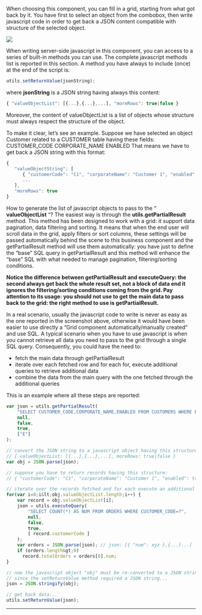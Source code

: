 When choosing this component, you can fill in a grid, starting from what got back by it.
You have first to select an object from the combobox, then write javascript code in order to get back a JSON content compatible with structure of the selected object.

![](http://4wsplatform.org/wp-content/uploads/2018/02/jsgrid.png)

When writing server-side javascript in this component, you can access to a series of built-in methods you can use.
The complete javascript methods list is reported in this section.
A method you have always to include (once) at the end of the script is:

```js
utils.setReturnValue(jsonString);


```

where  **jsonString**  is a JSON string having always this content:

```js
{ "valueObjectList": [{...},{...},...], "moreRows": true|false }


```

Moreover, the content of valueObjectList is a list of objects whose structure must always respect the structure of the object.

To make it clear, let&#8217;s see an example. Suppose we have selected an object Customer related to a CUSTOMER table having these fields:
CUSTOMER_CODE
CORPORATE_NAME
ENABLED
That means we have to get back a JSON string with this format:

```js
{ 
   "valueObjectString": [
      { "customerCode": "C1", "corporateName": "Customer 1", "enabled": true },
      ...
   ], 
   "moreRows": true 
}

```


How to generate the list of javascript objects to pass to the &#8220; **valueObjectList** &#8220;? The easiest way is through the  **utils.getPartialResult**  method. This method has been designed to work with a grid: it support data pagination, data filtering and sorting. It means that when the end user will scroll data in the grid, apply filters or sort columns, these settings will be passed automatically behind the scene to this business component and the getPartialResult method will use them automatically: you have just to define the &#8220;base&#8221; SQL query in getPartialResult and this method will enhance the &#8220;base&#8221; SQL with what needed to manage pagination, filtering/sorting conditions.

 **Notice the difference between getPartialResult and executeQuery: the second always get back the whole result set, not a block of data end it ignores the filtering/sorting conditions coming from the grid. Pay attention to its usage: you should not use to get the main data to pass back to the grid: the right method to use is getPartialResult.** 

In a real scenario, usually the javascript code to write is never as easy as the one reported in the screenshot above, otherwise it would have been easier to use directly a &#8220;Grid component automatically/manually created&#8221; and use SQL.
A typical scenario when you have to use javascript is when you cannot retrieve all data you need to pass to the grid through a single SQL query. Consequently, you could have the need to:

* fetch the main data through getPartialResult
* iterate over each fetched row and for each for, execute additional queries to retrieve additional data
* combine the data from the main query with the one fetched through the additional queries

This is an example where all these steps are reported:

```js
var json = utils.getPartialResult(
    "SELECT CUSTOMER_CODE,CORPORATE_NAME,ENABLED FROM CUSTOMERS WHERE ENABLED=?",
    null,
    false,
    true,
    ["E"]
);

// convert the JSON string to a javascript object having this structure:
// { valueObjectList: [{...},{...},...], moreRows: true|false }
var obj = JSON.parse(json);

// suppose you have to return records having this structure:
// { "customerCode": "C1", "corporateName": "Customer 1", "enabled": true, "totalOrders": xyz }

// iterate over the records fetched and for each execute an additional query to get the total nr of orders...
for(var i=0;i&lt;obj.valueObjectList.length;i++) {
    var record = obj.valueObjectList[i];
    json = utils.executeQuery(
        "SELECT COUNT(*) AS NUM FROM ORDERS WHERE CUSTOMER_CODE=?",
        null,
        false,
        true,
        [ record.customerCode ]
    );
    var orders = JSON.parse(json); // json: [{ "num": xyz },{...}...]
    if (orders.length&gt;0)
      record.totalOrders = orders[0].num;
}

// now the javascript object "obj" must be re-converted to a JSON string
// since the setReturnValue method required a JSON string...
json = JSON.stringify(obj);

// get back data...
utils.setReturnValue(json);


```


                

---


